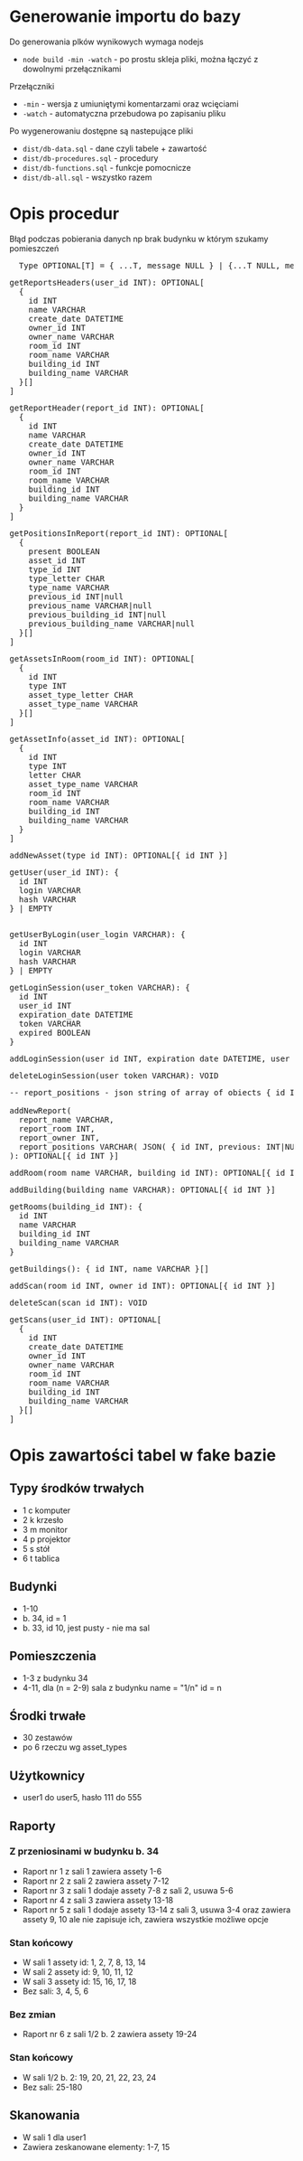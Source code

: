 # Generowanie importu do bazy

Do generowania plków wynikowych wymaga nodejs

- `node build -min -watch` - po prostu skleja pliki, można łączyć z dowolnymi przełącznikami

Przełączniki
- `-min` - wersja z umiuniętymi komentarzami oraz wcięciami
- `-watch` - automatyczna przebudowa po zapisaniu pliku

Po wygenerowaniu dostępne są nastepujące pliki
- `dist/db-data.sql` - dane czyli tabele + zawartość
- `dist/db-procedures.sql` - procedury
- `dist/db-functions.sql` - funkcje pomocnicze
- `dist/db-all.sql` - wszystko razem

# Opis procedur
Błąd podczas pobierania danych np brak budynku w którym szukamy pomieszczeń
<pre>
  Type OPTIONAL[T] = { ...T, message NULL } | {...T NULL, message VARCHAR }
</pre>

<pre>
getReportsHeaders(user_id INT): OPTIONAL[
  {
    id INT
    name VARCHAR
    create_date DATETIME
    owner_id INT
    owner_name VARCHAR
    room_id INT
    room_name VARCHAR
    building_id INT 
    building_name VARCHAR 
  }[]
]
</pre>

<pre>
getReportHeader(report_id INT): OPTIONAL[
  {
    id INT
    name VARCHAR
    create_date DATETIME
    owner_id INT
    owner_name VARCHAR
    room_id INT
    room_name VARCHAR
    building_id INT
    building_name VARCHAR 
  }
]
</pre>

<pre>
getPositionsInReport(report_id INT): OPTIONAL[
  {
    present BOOLEAN
    asset_id INT
    type_id INT
    type_letter CHAR
    type_name VARCHAR
    previous_id INT|null
    previous_name VARCHAR|null
    previous_building_id INT|null
    previous_building_name VARCHAR|null
  }[]
]
</pre>

<pre>
getAssetsInRoom(room_id INT): OPTIONAL[
  {
    id INT
    type INT
    asset_type_letter CHAR
    asset_type_name VARCHAR
  }[]
]
</pre>

<pre>
getAssetInfo(asset_id INT): OPTIONAL[
  {
    id INT
    type INT
    letter CHAR
    asset_type_name VARCHAR
    room_id INT
    room_name VARCHAR
    building_id INT
    building_name VARCHAR
  }
]
</pre>

<pre>
addNewAsset(type_id INT): OPTIONAL[{ id INT }]
</pre>

<pre>
getUser(user_id INT): {
  id INT
  login VARCHAR
  hash VARCHAR
} | EMPTY

</pre>

<pre>
getUserByLogin(user_login VARCHAR): {
  id INT
  login VARCHAR
  hash VARCHAR
} | EMPTY
</pre>

<pre>
getLoginSession(user_token VARCHAR): {
  id INT
  user_id INT
  expiration_date DATETIME
  token VARCHAR
  expired BOOLEAN
}
</pre>

<pre>
addLoginSession(user_id INT, expiration_date DATETIME, user_token VARCHAR): OPTIONAL[{ id INT }]
</pre>

<pre>
deleteLoginSession(user_token VARCHAR): VOID
</pre>

<pre>
-- report_positions - json string of array of obiects { id INT, previous: INT|NULL, present: BOOLEAN }

addNewReport(
  report_name VARCHAR,
  report_room INT,
  report_owner INT,
  report_positions VARCHAR( JSON( { id INT, previous: INT|NULL, present: BOOLEAN } ) )
): OPTIONAL[{ id INT }]
</pre>

<pre>
addRoom(room_name VARCHAR, building_id INT): OPTIONAL[{ id INT }]
</pre>

<pre>
addBuilding(building_name VARCHAR): OPTIONAL[{ id INT }]
</pre>

<pre>
getRooms(building_id INT): {
  id INT
  name VARCHAR
  building_id INT
  building_name VARCHAR
}
</pre>

<pre>
getBuildings(): { id INT, name VARCHAR }[]
</pre>

<pre>
addScan(room_id INT, owner_id INT): OPTIONAL[{ id INT }]
</pre>

<pre>
deleteScan(scan_id INT): VOID
</pre>

<pre>
getScans(user_id INT): OPTIONAL[
  {
    id INT
    create_date DATETIME
    owner_id INT
    owner_name VARCHAR
    room_id INT
    room_name VARCHAR
    building_id INT
    building_name VARCHAR
  }[]
]
</pre>

# Opis zawartości tabel w fake bazie

## Typy środków trwałych
- 1 c komputer
- 2 k krzesło
- 3 m monitor
- 4 p projektor
- 5 s stół
- 6 t tablica

## Budynki
- 1-10
- b. 34, id = 1
- b. 33, id 10, jest pusty - nie ma sal

## Pomieszczenia
- 1-3 z budynku 34
- 4-11, dla (n = 2-9) sala z budynku name = "1/n" id = n

## Środki trwałe
- 30 zestawów
- po 6 rzeczu wg asset_types

## Użytkownicy
- user1 do user5, hasło 111 do 555

## Raporty

### Z przeniosinami w budynku b. 34
- Raport nr 1 z sali 1 zawiera assety 1-6
- Raport nr 2 z sali 2 zawiera assety 7-12
- Raport nr 3 z sali 1 dodaje assety 7-8 z sali 2, usuwa 5-6
- Raport nr 4 z sali 3 zawiera assety 13-18
- Raport nr 5 z sali 1 dodaje assety 13-14 z sali 3, usuwa 3-4 oraz zawiera assety 9, 10 ale nie zapisuje ich, zawiera wszystkie możliwe opcje

### Stan końcowy
- W sali 1 assety id: 1, 2, 7, 8, 13, 14
- W sali 2 assety id: 9, 10, 11, 12
- W sali 3 assety id: 15, 16, 17, 18
- Bez sali: 3, 4, 5, 6

### Bez zmian
- Raport nr 6 z sali 1/2 b. 2 zawiera assety 19-24

### Stan końcowy
- W sali 1/2 b. 2: 19, 20, 21, 22, 23, 24
- Bez sali: 25-180

## Skanowania
- W sali 1 dla user1
- Zawiera zeskanowane elementy: 1-7, 15
